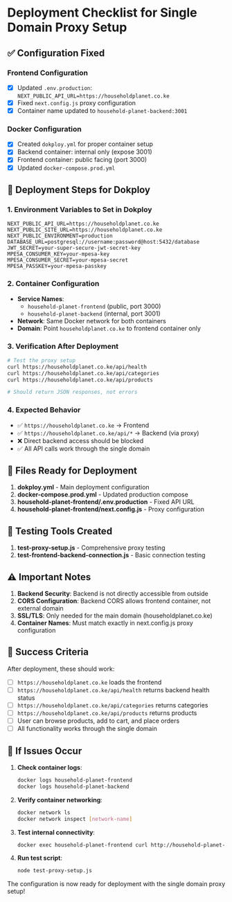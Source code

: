 # Deployment Checklist for Single Domain Proxy Setup

## ✅ Configuration Fixed

### Frontend Configuration
- [x] Updated `.env.production`: `NEXT_PUBLIC_API_URL=https://householdplanet.co.ke`
- [x] Fixed `next.config.js` proxy configuration
- [x] Container name updated to `household-planet-backend:3001`

### Docker Configuration
- [x] Created `dokploy.yml` for proper container setup
- [x] Backend container: internal only (expose 3001)
- [x] Frontend container: public facing (port 3000)
- [x] Updated `docker-compose.prod.yml`

## 🚀 Deployment Steps for Dokploy

### 1. Environment Variables to Set in Dokploy
```
NEXT_PUBLIC_API_URL=https://householdplanet.co.ke
NEXT_PUBLIC_SITE_URL=https://householdplanet.co.ke
NEXT_PUBLIC_ENVIRONMENT=production
DATABASE_URL=postgresql://username:password@host:5432/database
JWT_SECRET=your-super-secure-jwt-secret-key
MPESA_CONSUMER_KEY=your-mpesa-key
MPESA_CONSUMER_SECRET=your-mpesa-secret
MPESA_PASSKEY=your-mpesa-passkey
```

### 2. Container Configuration
- **Service Names**: 
  - `household-planet-frontend` (public, port 3000)
  - `household-planet-backend` (internal, port 3001)
- **Network**: Same Docker network for both containers
- **Domain**: Point `householdplanet.co.ke` to frontend container only

### 3. Verification After Deployment
```bash
# Test the proxy setup
curl https://householdplanet.co.ke/api/health
curl https://householdplanet.co.ke/api/categories
curl https://householdplanet.co.ke/api/products

# Should return JSON responses, not errors
```

### 4. Expected Behavior
- ✅ `https://householdplanet.co.ke` → Frontend
- ✅ `https://householdplanet.co.ke/api/*` → Backend (via proxy)
- ❌ Direct backend access should be blocked
- ✅ All API calls work through the single domain

## 🔧 Files Ready for Deployment

1. **dokploy.yml** - Main deployment configuration
2. **docker-compose.prod.yml** - Updated production compose
3. **household-planet-frontend/.env.production** - Fixed API URL
4. **household-planet-frontend/next.config.js** - Proxy configuration

## 🧪 Testing Tools Created

1. **test-proxy-setup.js** - Comprehensive proxy testing
2. **test-frontend-backend-connection.js** - Basic connection testing

## ⚠️ Important Notes

1. **Backend Security**: Backend is not directly accessible from outside
2. **CORS Configuration**: Backend CORS allows frontend container, not external domain
3. **SSL/TLS**: Only needed for the main domain (householdplanet.co.ke)
4. **Container Names**: Must match exactly in next.config.js proxy configuration

## 🎯 Success Criteria

After deployment, these should work:
- [ ] `https://householdplanet.co.ke` loads the frontend
- [ ] `https://householdplanet.co.ke/api/health` returns backend health status
- [ ] `https://householdplanet.co.ke/api/categories` returns categories
- [ ] `https://householdplanet.co.ke/api/products` returns products
- [ ] User can browse products, add to cart, and place orders
- [ ] All functionality works through the single domain

## 🚨 If Issues Occur

1. **Check container logs**:
   ```bash
   docker logs household-planet-frontend
   docker logs household-planet-backend
   ```

2. **Verify container networking**:
   ```bash
   docker network ls
   docker network inspect [network-name]
   ```

3. **Test internal connectivity**:
   ```bash
   docker exec household-planet-frontend curl http://household-planet-backend:3001/api/health
   ```

4. **Run test script**:
   ```bash
   node test-proxy-setup.js
   ```

The configuration is now ready for deployment with the single domain proxy setup!